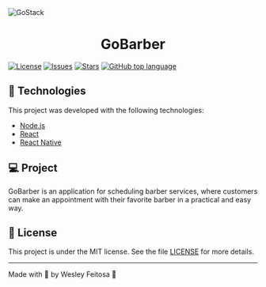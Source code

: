 <img alt="GoStack" src="https://storage.googleapis.com/golden-wind/bootcamp-gostack/header-desafios.png" />

<h1 align="center">
  GoBarber
</h1>

<p align="center">

  [![License](https://img.shields.io/github/license/wesleyfeitosa/gostack-gobarber?style=flat-square)](LICENSE)
  [![Issues](https://img.shields.io/github/issues/wesleyfeitosa/gostack-gobarber?style=flat-square)](https://github.com/wesleyfeitosa/gostack-gobarber/issues)
  [![Stars](https://img.shields.io/github/stars/wesleyfeitosa/gostack-gobarber?style=flat-square)](https://github.com/wesleyfeitosa/gostack-gobarber/stargazers)
  [![GitHub top language](https://img.shields.io/github/languages/top/wesleyfeitosa/gostack-gobarber?style=flat-square)]()

</p>

## :rocket: Technologies

This project was developed with the following technologies:

- [Node.js](https://nodejs.org/en/)
- [React](https://reactjs.org)
- [React Native](https://facebook.github.io/react-native/)

## 💻 Project

GoBarber is an application for scheduling barber services, where customers can make an appointment with their favorite barber in a practical and easy way.

## :memo: License

This project is under the MIT license. See the file [LICENSE](LICENSE) for more details.

---

Made with 💜 by Wesley Feitosa :wave: 
